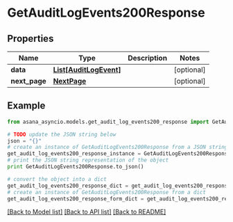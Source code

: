 # GetAuditLogEvents200Response


## Properties

Name | Type | Description | Notes
------------ | ------------- | ------------- | -------------
**data** | [**List[AuditLogEvent]**](AuditLogEvent.md) |  | [optional] 
**next_page** | [**NextPage**](NextPage.md) |  | [optional] 

## Example

```python
from asana_asyncio.models.get_audit_log_events200_response import GetAuditLogEvents200Response

# TODO update the JSON string below
json = "{}"
# create an instance of GetAuditLogEvents200Response from a JSON string
get_audit_log_events200_response_instance = GetAuditLogEvents200Response.from_json(json)
# print the JSON string representation of the object
print GetAuditLogEvents200Response.to_json()

# convert the object into a dict
get_audit_log_events200_response_dict = get_audit_log_events200_response_instance.to_dict()
# create an instance of GetAuditLogEvents200Response from a dict
get_audit_log_events200_response_form_dict = get_audit_log_events200_response.from_dict(get_audit_log_events200_response_dict)
```
[[Back to Model list]](../README.md#documentation-for-models) [[Back to API list]](../README.md#documentation-for-api-endpoints) [[Back to README]](../README.md)


